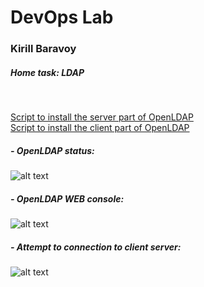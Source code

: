 # DevOps Lab
### Kirill Baravoy

##### Home task: LDAP
<br>

[Script to install the server part of OpenLDAP](https://github.com/borovoykirill/DevOps-Lab/blob/LDAP/provision/server-setup.sh "Server script") <br>
[Script to install the client part of OpenLDAP](https://github.com/borovoykirill/DevOps-Lab/blob/LDAP/provision/client-setup.sh "Client script") <br>

##### - OpenLDAP status:
![alt text](https://github.com/borovoykirill/DevOps-Lab/blob/LDAP/img/status-slapd.png "Service status")
<br>
##### - OpenLDAP WEB console:
![alt text](https://github.com/borovoykirill/DevOps-Lab/blob/LDAP/img/ldapadmin.png "LDAP web-console")

##### - Attempt to connection to client server:
![alt text](https://github.com/borovoykirill/DevOps-Lab/blob/LDAP/img/connect_via_epamer.png "LDAP web-console")
